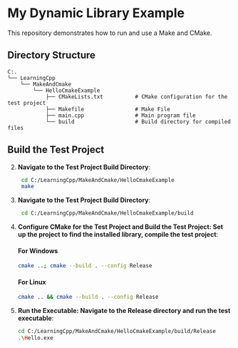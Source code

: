 # My Dynamic Library Example

This repository demonstrates how to run and use a Make and CMake.

## Directory Structure

```
C:.
└── LearningCpp
    └── MakeAndCmake
        └── HelloCmakeExample
            ├── CMakeLists.txt          # CMake configuration for the test project
            ├── Makefile                # Make File
            ├── main.cpp                # Main program file
            └── build                   # Build directory for compiled files
```

## Build the Test Project
2. **Navigate to the Test Project Build Directory**:
   ```bash
    cd C:/LearningCpp/MakeAndCmake/HelloCmakeExample
    make
    ```
2. **Navigate to the Test Project Build Directory**:
   ```bash
    cd C:/LearningCpp/MakeAndCmake/HelloCmakeExample/build
    ```
3. **Configure CMake for the Test Project and Build the Test Project: Set up the project to find the installed library, compile the test project**:
    #### For Windows
    ```bash
    cmake ..; cmake --build . --config Release
    ```
    #### For Linux
    ```bash
    cmake .. && cmake --build . --config Release
    ```
1. **Run the Executable: Navigate to the Release directory and run the test executable**:
    ```bash
    cd C:/LearningCpp/MakeAndCmake/HelloCmakeExample/build/Release
    .\Hello.exe
    